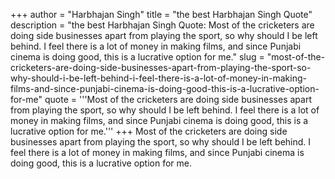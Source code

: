 +++
author = "Harbhajan Singh"
title = "the best Harbhajan Singh Quote"
description = "the best Harbhajan Singh Quote: Most of the cricketers are doing side businesses apart from playing the sport, so why should I be left behind. I feel there is a lot of money in making films, and since Punjabi cinema is doing good, this is a lucrative option for me."
slug = "most-of-the-cricketers-are-doing-side-businesses-apart-from-playing-the-sport-so-why-should-i-be-left-behind-i-feel-there-is-a-lot-of-money-in-making-films-and-since-punjabi-cinema-is-doing-good-this-is-a-lucrative-option-for-me"
quote = '''Most of the cricketers are doing side businesses apart from playing the sport, so why should I be left behind. I feel there is a lot of money in making films, and since Punjabi cinema is doing good, this is a lucrative option for me.'''
+++
Most of the cricketers are doing side businesses apart from playing the sport, so why should I be left behind. I feel there is a lot of money in making films, and since Punjabi cinema is doing good, this is a lucrative option for me.
